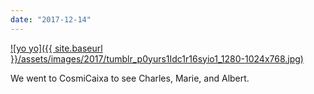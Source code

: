 ```yaml
---
date: "2017-12-14"
---
```


[![yo yo]({{ site.baseurl }}/assets/images/2017/tumblr_p0yurs1Idc1r16syio1_1280-1024x768.jpg)](https://mananamanana.com/ohpiglet/wp-content/uploads/2017/12/tumblr_p0yurs1Idc1r16syio1_1280.jpg)

We went to CosmiCaixa to see Charles, Marie, and Albert.
